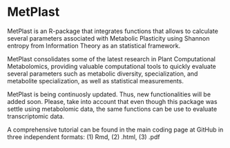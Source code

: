 # MetPlast
MetPlast is an R-package that integrates functions that allows to calculate several parameters associated with Metabolic Plasticity using Shannon entropy from Information Theory as an statistical framework.

MetPlast consolidates some of the latest research in Plant Computational Metabolomics, providing valuable computational tools to quickly evaluate several parameters such as metabolic diversity,  specialization, and metabolite specialization, as well as statistical measurements. 

MetPlast is being continuosly updated. Thus, new functionalities will be added soon. Please, take into account that even though this package was settle using metabolomic data, the same functions can be use to evaluate transcriptomic data.

A comprehensive tutorial can be found in the main coding page at GitHub in three independent formats: (1) Rmd, (2) .html, (3) .pdf
